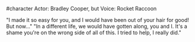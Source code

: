 #character 
Actor: Bradley Cooper, but
Voice: Rocket Raccoon

"I made it so easy for you, and I would have been out of your hair for good! But now..."
"In a different life, we would have gotten along, you and I. It's a shame you're on the wrong side of all of this. I tried to help, I really did."